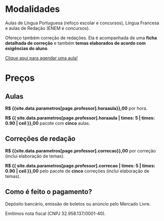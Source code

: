 # Modalidades

Aulas de Língua Portuguesa (refoço escolar e concursos), Língua Francesa e aulas de Redação (ENEM e concursos).

Ofereço também correção de redações. Ela é acompanhada de uma **ficha detalhada de correção** e também **temas elaborados de acordo com exigências do aluno**.

<a id="agendar" target="_blank" href="https://calendar.google.com/event?action=TEMPLATE&amp;tmeid=NHE5bHNsOG9pOWhkZG84bTNrNjVucHEwcTAgZTBjMDdrc2luMnVvMHE5aTZyamFkNjQxZXNAZw&amp;tmsrc=e0c07ksin2uo0q9i6rjad641es%40group.calendar.google.com"> Clique aqui para agendar uma aula! </a>

# Preços

## Aulas

**R$ {{site.data.parametros[page.professor].horaaula}},00** por hora.

**R$ {{ site.data.parametros[page.professor].horaaula | times: 5 | times: 0.90 | ceil }},00** pacote com **cinco** aulas.

## Correções de redação

**R$ {{site.data.parametros[page.professor].correcao}},00** por correção (inclui elaboração de temas).

**R$ {{ site.data.parametros[page.professor].correcao | times: 5 | times: 0.90 | ceil }},00** pelo pacote de **cinco** correções (inclui elaboração de temas).

## Como é feito o pagamento?

Depósito bancário, emissão de boletos ou anúncio pelo Mercado Livre.

Emitimos nota fiscal (CNPJ 32.958.137/0001-40).
